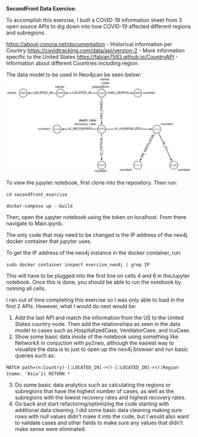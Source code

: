 **SecondFront Data Exercise:**

To accomplish this exercise, I built a COVID-19 information sheet from 3 open source APIs to dig down into how COVID-19 affected different regions and subregions.

https://about-corona.net/documentation - Historical information per Country
https://covidtracking.com/data/api/version-2 - More information specific to the United States
https://fabian7593.github.io/CountryAPI - Information about different Countries including region.

The data model to be used in Neo4jcan be seen below:
![alt text](./Covid_graph.png)

To view the jupyter notebook, first clone into the repository. Then run:

`cd secondfront_exercise`

`docker-compose up --build`

Then, open the jupyter notebook using the token on localhost. From there navigate to Main.ipynb.

The only code that may need to be changed is the IP address of the neo4j docker container that jupyter uses.

To get the IP address of the neo4j instance in the docker container, run:

`sudo docker container inspect exercise_neo4j | grep IP`

This will have to be plugged into the first line on cells 4 and 6 in theJupyter notebook. Once this is done, you should be able to run the notebook by running all cells.

I ran out of time completing this exercise so I was only able to load in the first 2 APIs. However, what I would do next would be:
1. Add the last API and match the information from the US to the United States country node. Then add the relationships as seen in the data model to cases such as HospitalizedCase, VentilatorCase, and IcuCase.
2. Show some basic data inside of the notebook using something like NetworkX in conjuction with py2neo, although the easiest way to visualize the data is to just to open up the neo4j browser and run basic queries such as:

`MATCH path=(n:Country)-[:LOCATED_IN]->()-[:LOCATED_IN]->(r:Region {name: 'Asia'})
RETURN *`

3. Do some basic data analytics such as calculating the regions or subregions that have the highest number of cases, as well as the subregions with the lowest recovery rates and highest recovery rates.
4. Go back and start refactoring/optimizing the code starting with additional data cleaning. I did some basic data cleaning making sure rows with null values didn't make it into the code, but I would also want to validate cases and other fields to make sure any values that didn't make sense were eliminated.
